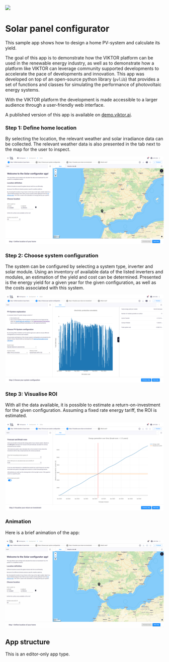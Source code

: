 ![](https://img.shields.io/badge/SDK-v13.7.0-blue) <Please check version is the same as specified in requirements.txt>

# Solar panel configurator

This sample app shows how to design a home PV-system and calculate its yield.

The goal of this app is to demonstrate how the VIKTOR platform can be used in the renewable energy industry, as well as
 to demonstrate how a platform like VIKTOR can leverage community supported developments to accelerate the pace of 
developments and innovation. This app was developed on top of an open-source python library (`pvlib`) that provides a 
set of functions and classes for simulating the performance of photovoltaic energy systems.

With the VIKTOR platform the development is made accessible to a larger audience through a user-friendly web 
interface.

A published version of this app is available on [demo.viktor.ai](https://demo.viktor.ai/workspaces/10/app/).

### Step 1: Define home location

By selecting the location, the relevant weather and solar irradiance data can be collected. The relevant 
weather data is also presented in the tab next to the map for the user to inspect.

![](resources/Step_1.png)

### Step 2: Choose system configuration

The system can be configured by selecting a system type, inverter and solar module. Using an inventory of 
available data of the listed inverters and modules, an estimation of the yield and cost can be determined.
Presented is the energy yield for a given year for the given configuration, as well as the costs associated 
with this system.

![](resources/Step_2.png)

### Step 3: Visualise ROI

With all the data available, it is possible to estimate a return-on-investment for the given configuration. 
Assuming a fixed rate energy tariff, the ROI is estimated.

![](resources/Step_3.png)

### Animation

Here is a brief animation of the app:

![](resources/steps.gif)

## App structure 
This is an editor-only app type.
